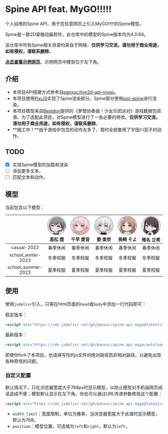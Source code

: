 # Spine API feat. MyGO!!!!!

个人自用的Spine API，用于在任意网页上引入MyGO!!!!!的Spine模型。

Spine是一款2D骨骼动画软件，此仓库中的模型的Spine版本均为4.0.64。

该仓库中所有Spine相关资源均来自于网络，**仅供学习交流，请勿用于商业用途，如有侵权，请联系删除**。

[**点击查看示例网页**](https://spine-api-mygo.panxuc.com/)。示例网页中模型位于左下角。

## 介绍

- 本项目API搭建方式参考自[panxuc/live2d-api-mygo](https://github.com/panxuc/live2d-api-mygo)。
- 本项目使用[PixiJS](https://github.com/pixijs/pixijs)实现了Spine渲染部分。Spine部分使用[pixi-spine](https://github.com/pixijs-userland/spine)进行渲染。
- 本项目模型来自[Bestdori](https://bestdori.com/)提供的《梦想协奏曲！少女乐团派对》游戏数据包资源。为了适配此项目，对Spine模型进行了一些必要的修改。**仅供学习交流，请勿用于商业用途，如有侵权，请联系删除**。
- **施工中！**由于游戏中包含的动作太多了，暂时全部套用了宇田川亚子的动作。

## TODO

- [x] 实现Spine模型的加载和渲染
- [ ] 添加更多文本。
- [ ] 匹配文本和动作。

## 模型

当前包含以下模型：

<table style="text-align: center;">
  <colgroup>
    <col style="width: auto;">
    <col style="width: 20%;">
    <col style="width: 20%;">
    <col style="width: 20%;">
    <col style="width: 20%;">
    <col style="width: 20%;">
  </colgroup>
  <thead>
    <tr>
      <th></th>
      <th><img src="assets/chara_icon_36.png" alt="tomori"><br><span lang="ja">高松 燈</span></th>
      <th><img src="assets/chara_icon_37.png" alt="anon"><br><span lang="ja">千早 愛音</span></th>
      <th><img src="assets/chara_icon_38.png" alt="rana"><br><span lang="ja">要 楽奈</span></th>
      <th><img src="assets/chara_icon_39.png" alt="soyo"><br><span lang="ja">長崎 そよ</span></th>
      <th><img src="assets/chara_icon_40.png" alt="taki"><br><span lang="ja">椎名 立希</span></th>
    </tr>
  </thead>
  <tbody>
    <tr>
      <td>casual-2023</td>
      <td>春季休闲</td>
      <td>春季休闲</td>
      <td>春季休闲</td>
      <td>春季休闲</td>
      <td>春季休闲</td>
    </tr>
    <tr>
      <td>school_winter-2023</td>
      <td>冬季校服</td>
      <td>冬季校服</td>
      <td>冬季校服</td>
      <td>冬季校服</td>
      <td>冬季校服</td>
    </tr>
    <tr>
      <td>school_summer-2023</td>
      <td>夏季校服</td>
      <td>夏季校服</td>
      <td>夏季校服</td>
      <td>夏季校服</td>
      <td>夏季校服</td>
    </tr>
  </tbody>
</table>

## 使用

使用`jsdelivr`引入，只需在html页面的`head`或`body`中添加一行代码即可：

稳定版本：

```html
<script src="https://cdn.jsdelivr.net/gh/panxuc/spine-api-mygo@latest/autoload.js"></script>
```

最新版本：

```html
<script src="https://cdn.jsdelivr.net/gh/panxuc/spine-api-mygo/autoload.js"></script>
```

即使你fork了本项目，也请填写你的js文件的绝对路径而非相对路径，以避免出现各种奇怪的问题。

### 自定义配置

默认情况下，只在浏览器宽度大于768px时显示模型，以防止模型对手机端网页阅读造成不便；模型默认显示在左下角。你也可以通过URL传递参数修改这个配置：

```html
<script src="https://cdn.jsdelivr.net/gh/panxuc/spine-api-mygo@latest/autoload.js?width_limit=0&position=right"></script>
```

- `width_limit`：宽度限制，单位为像素，当浏览器宽度大于此值时显示模型，默认为768。
- `position`：模型位置，可选值为`left`和`right`，默认为`left`。

